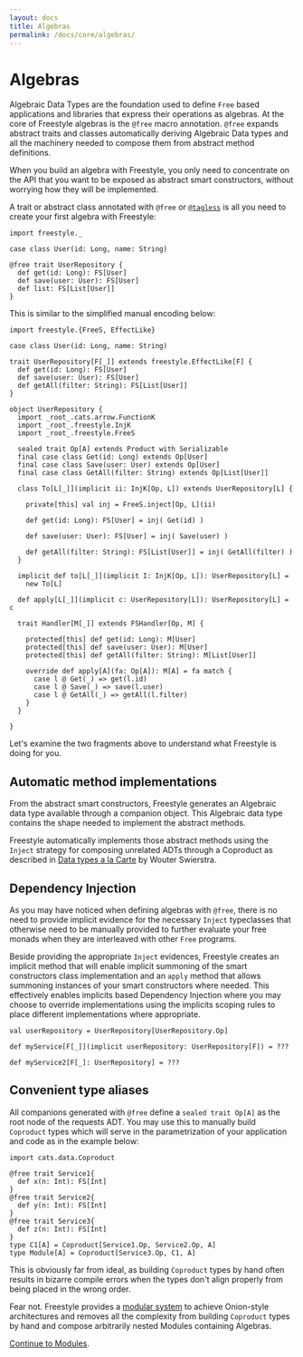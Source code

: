 ```yaml
---
layout: docs
title: Algebras
permalink: /docs/core/algebras/
---
```


# Algebras

Algebraic Data Types are the foundation used to define `Free` based applications and libraries that express their operations as algebras. At the core of Freestyle algebras is the `@free` macro annotation. `@free` expands abstract traits and classes automatically deriving Algebraic Data types and all the machinery needed to compose them from abstract method definitions.

When you build an algebra with Freestyle, you only need to concentrate on the API that you want to be exposed as abstract smart constructors, without worrying how they will be implemented.

A trait or abstract class annotated with `@free` or [`@tagless`](../tagless/) is all you need to create your first algebra with Freestyle:

```tut:book
import freestyle._

case class User(id: Long, name: String)

@free trait UserRepository {
  def get(id: Long): FS[User]
  def save(user: User): FS[User]
  def list: FS[List[User]]
}
```

This is similar to the simplified manual encoding below:

```tut:book
import freestyle.{FreeS, EffectLike}

case class User(id: Long, name: String)

trait UserRepository[F[_]] extends freestyle.EffectLike[F] {
  def get(id: Long): FS[User]
  def save(user: User): FS[User]
  def getAll(filter: String): FS[List[User]]
}

object UserRepository {
  import _root_.cats.arrow.FunctionK
  import _root_.freestyle.InjK
  import _root_.freestyle.FreeS

  sealed trait Op[A] extends Product with Serializable
  final case class Get(id: Long) extends Op[User]
  final case class Save(user: User) extends Op[User]
  final case class GetAll(filter: String) extends Op[List[User]]

  class To[L[_]](implicit ii: InjK[Op, L]) extends UserRepository[L] {

    private[this] val inj = FreeS.inject[Op, L](ii)

    def get(id: Long): FS[User] = inj( Get(id) )

    def save(user: User): FS[User] = inj( Save(user) )

    def getAll(filter: String): FS[List[User]] = inj( GetAll(filter) )
  }

  implicit def to[L[_]](implicit I: InjK[Op, L]): UserRepository[L] =
    new To[L]

  def apply[L[_]](implicit c: UserRepository[L]): UserRepository[L] = c

  trait Handler[M[_]] extends FSHandler[Op, M] {

    protected[this] def get(id: Long): M[User]
    protected[this] def save(user: User): M[User]
    protected[this] def getAll(filter: String): M[List[User]]

    override def apply[A](fa: Op[A]): M[A] = fa match {
      case l @ Get(_) => get(l.id)
      case l @ Save(_) => save(l.user)
      case l @ GetAll(_) => getAll(l.filter)
    }
  }

}
```

Let's examine the two fragments above to understand what Freestyle is doing for you.

## Automatic method implementations

From the abstract smart constructors, Freestyle generates an Algebraic data type available through a companion object.
This Algebraic data type contains the shape needed to implement the abstract methods.

Freestyle automatically implements those abstract methods using the `Inject` strategy for composing unrelated ADTs through a Coproduct as described
in [Data types a la Carte](http://www.cs.ru.nl/~W.Swierstra/Publications/DataTypesALaCarte.pdf) by Wouter Swierstra.

## Dependency Injection

As you may have noticed when defining algebras with `@free`, there is no need to provide implicit evidence for the necessary `Inject` typeclasses that otherwise need to be manually provided to further evaluate your free monads when they are interleaved with other `Free` programs.

Beside providing the appropriate `Inject` evidences,  Freestyle creates an implicit method that will enable implicit summoning of the smart
constructors class implementation and an `apply` method that allows summoning instances of your smart constructors where needed.
This effectively enables implicits based Dependency Injection where you may choose to override implementations
using the implicits scoping rules to place different implementations where appropriate.

```tut:book
val userRepository = UserRepository[UserRepository.Op]
```

```tut:book
def myService[F[_]](implicit userRepository: UserRepository[F]) = ???
```

```tut:book
def myService2[F[_]: UserRepository] = ???
```

## Convenient type aliases

All companions generated with `@free` define a `sealed trait Op[A]` as the root node of the requests ADT.
You may use this to manually build `Coproduct` types which will serve in the parametrization of your application and code as in the example below:

```tut:book
import cats.data.Coproduct

@free trait Service1{
  def x(n: Int): FS[Int]
}
@free trait Service2{
  def y(n: Int): FS[Int]
}
@free trait Service3{
  def z(n: Int): FS[Int]
}
type C1[A] = Coproduct[Service1.Op, Service2.Op, A]
type Module[A] = Coproduct[Service3.Op, C1, A]
```

This is obviously far from ideal, as building `Coproduct` types by hand often results in bizarre compile errors
when the types don't align properly from being placed in the wrong order.

Fear not. Freestyle provides a [modular system](../modules/) to achieve Onion-style architectures
and removes all the complexity from building `Coproduct` types by hand and compose arbitrarily nested Modules containing Algebras.

[Continue to Modules](../modules/).
